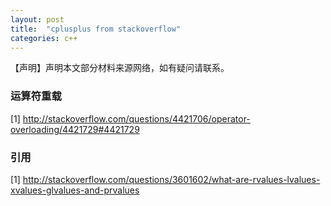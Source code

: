 ```yaml
---
layout: post
title:  "cplusplus from stackoverflow"
categories: c++
---
```

【声明】声明本文部分材料来源网络，如有疑问请联系。

### 运算符重载

[1] <http://stackoverflow.com/questions/4421706/operator-overloading/4421729#4421729>

### 引用

[1] <http://stackoverflow.com/questions/3601602/what-are-rvalues-lvalues-xvalues-glvalues-and-prvalues>

